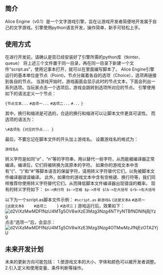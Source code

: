 ##  简介

Alice Engine（v0.1）是一个文字游戏引擎，旨在让游戏开发者简便地开发属于自己的文字游戏。引擎使用python语言开发，操作简单，新手可轻松上手。

## 使用方式

在进行开发前，请确认是否已经安装好了引擎所需的python库（tkinter、queue）
将上述三个文件置于同一目录，再在同一目录下新建一个文件“script.as”，使用记事本打开，就可以在里面编写脚本了。
Alice Engine引擎运行的基本单位是节点（Point)，节点分属着各自的选项（Choice），选项再链接到各自的节点。
当游戏开始时，游戏画面会显示此时的节点文本，下面会列出一系列选项。当玩家点击一个选项后，游戏会跳转到选项所对应的节点。
引擎使用如下的语法定义一个节点：

`{节点文本...`
`#选项一...`
`#选项二...`
`#...`
`}`

其中，换行和缩进是可选的，合适的换行和缩进可以让脚本文件更具可读性。
而选项的语法为：

`\#选项名
{对应的节点...
}`

最后，不要忘记在脚本文件的开头加上游戏名。
设置游戏名的格式为：

`游戏名&`

转义字符是如同“$a”、“$n”等的字符串，用以替代一些字符，从而能被编译器正常编译。编译后，它们将被转换为其原本的字符。
如果你的游戏文本中含有“{”、“}”和“#”等脚本语言的保留字符，请用转义字符替代它们，以免被脚本文件编译器错误编译。
此外，如果你的游戏文本中含有空格键、换行符等，我们同样推荐你使用转义字符替代它们，从而降低脚本文件编译器出现错误的概率。
现有的转义字符如下：
`$n->换行符
$s->空格
$p->井号
$lb->左大括号
$rb->右大括号`

以下为一个script.as脚本文件示例：
`#script.as`
`新游戏&`
`{这是文本A`
`#选项一`
`    {这是文本B`
`    #选项二`
`    }`
`#选项三`
`}`
游戏运行后，效果如下：
![d2ViXzMwMDFfNzU4MTg5OV8wXzE3Mzg3Nzg4NTYyNTBfNDNlNjBjYzg](https://github.com/user-attachments/assets/a84f1a88-648a-453a-8b80-2fad4ac434df)
点击“选项一”后，会显示：
![d2ViXzMwMDFfNzU4MTg5OV8wXzE3Mzg3Nzg4OTMwMzJfNjEzOTA2YjU](https://github.com/user-attachments/assets/c1cc9519-00e8-4e44-acb0-48ae9c8d4fe5)

## 未来开发计划

未来的更新方向可能包括：
1.使游戏文本的大小、字体和颜色可以被开发者调整。
2.引入定义和使用变量、条件判断等操作。
